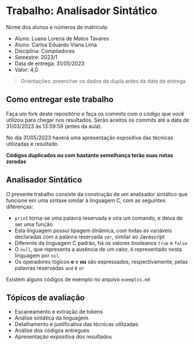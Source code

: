 # Trabalho: Analisador Sintático

Nome dos alunos e números de matrícula:

* Aluno: Luana Lorena de Matos Tavares
* Aluno: Carlos Eduardo Viana Lima
* Disciplina: Compiladores
* Semestre: 2023/1
* Data de entrega: 31/05/2023
* Valor: 4,0

> Orientações: preencher os dados da dupla antes da data de entrega

## Como entregar este trabalho

Faça um fork deste repositório e faça os commits com o código que você utilizou para chegar nos resultados. Serão aceitos os commits até a data de 31/03/2023 às 13:59:59 (antes da aula).

No dia 31/05/2023 haverá uma apresentação expositiva das técnicas utilizadas e resultado.

**Códigos duplicados ou com bastante semelhança terão suas notas zeradas**

## Analisador Sintático

O presente trabalho consiste da construção de um analisador sintático que funcione em uma sintaxe similar à linguagem C, com as seguintes diferenças:

* ``print`` torna-se uma palavra reservada e vira um comando, e deixa de ser uma função
* Esta linguagem possui tipagem dinâmica, com todas as variáveis declaradas com a palavra reservada ``var``, similar ao Javascript
* Diferente da linguagem C padrão, há os valores booleanos ``true`` e ``false``
* O ``null``, que representa a ausência de um valor, é representado nesta linguagem por ``nil``
* Os operadores lógicos **e** e **ou** são expressados, respectivamente, pelas palavras reservadas ``and`` e ``or``

Existem alguns códigos de exemplo no arquivo ``exemplos.md``

## Tópicos de avaliação

* Escaneamento e extração de tokens
* Análise sintática da linguagem
* Detalhamento e justificativa das técnicas utilizadas
* Análise dos códigos entregues
* Apresentação expositiva dos resultados
